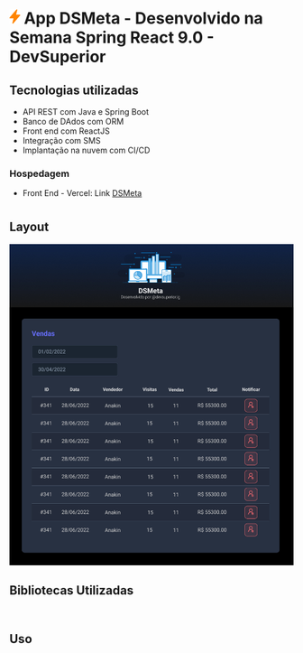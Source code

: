 # ![DevSuperior logo](https://raw.githubusercontent.com/devsuperior/bds-assets/main/ds/devsuperior-logo-small.png) App DSMeta - Desenvolvido na Semana Spring React 9.0 - DevSuperior

>

## Tecnologias utilizadas

- API REST com Java e Spring Boot
- Banco de DAdos com ORM
- Front end com ReactJS
- Integração com SMS
- Implantação na nuvem com CI/CD

### Hospedagem

- Front End - Vercel: Link [DSMeta](https://dsmeta.vercel.app/)

#

## Layout

<img src="./src/img/layout.jpg" />

## Bibliotecas Utilizadas

```bash

```

```bash

```

## Uso

```js

```
